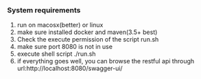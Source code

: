 ### System requirements
1. run on macosx(better) or linux
2. make sure installed docker and maven(3.5+ best)
3. Check the execute permission of the script run.sh
4. make sure port 8080 is not in use
5. execute shell script ./run.sh 
6. if everything goes well, you can browse the restful api through url:http://localhost:8080/swagger-ui/